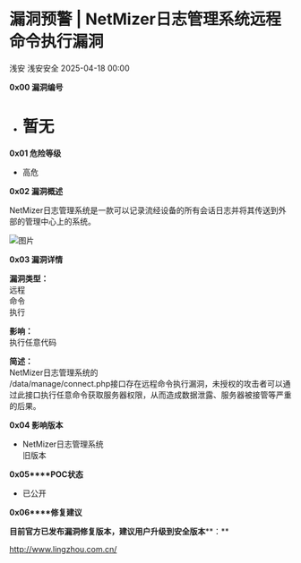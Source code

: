#  漏洞预警 | NetMizer日志管理系统远程命令执行漏洞   
浅安  浅安安全   2025-04-18 00:00  
  
**0x00 漏洞编号**  
- # 暂无  
  
**0x01 危险等级**  
- 高危  
  
**0x02 漏洞概述**  
  
NetMizer日志管理系统是一款可以记录流经设备的所有会话日志并将其传送到外部的管理中心上的系统。  
  
![图片](https://mmbiz.qpic.cn/sz_mmbiz_png/7stTqD182SUgFcdTclLpaibaNFbexjyNfok47S50jQeiaXgwQhyHdFNLgRrI4w7iau9icVfth12be0ze1PjDzgXJlQ/640?wx_fmt=png&from=appmsg&wxfrom=5&wx_lazy=1&wx_co=1&tp=webp "")  
  
**0x03 漏洞详情**  
  
**漏洞类型：**  
远程  
命令  
执行  
  
**影响：**  
执行任意代码  
  
**简述：**  
NetMizer日志管理系统的  
/data/manage/connect.php接口存在远程命令执行漏洞，未授权的攻击者可以通过此接口执行任意命令获取服务器权限，从而造成数据泄露、服务器被接管等严重的后果。  
  
**0x04 影响版本**  
- NetMizer日志管理系统  
旧版本  
  
**0x05****POC状态**  
- 已公开  
  
**0x06****修复建议**  
  
**目前官方已发布漏洞修复版本，建议用户升级到安全版本****：**  
  
http://www.lingzhou.com.cn/  
  
  
  
